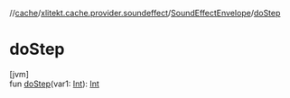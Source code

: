 //[cache](../../../index.md)/[xlitekt.cache.provider.soundeffect](../index.md)/[SoundEffectEnvelope](index.md)/[doStep](do-step.md)

# doStep

[jvm]\
fun [doStep](do-step.md)(var1: [Int](https://kotlinlang.org/api/latest/jvm/stdlib/kotlin/-int/index.html)): [Int](https://kotlinlang.org/api/latest/jvm/stdlib/kotlin/-int/index.html)
